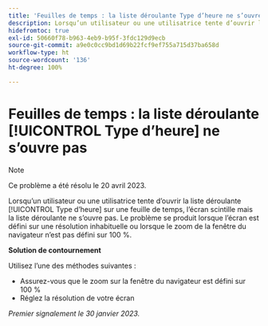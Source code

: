 ```yaml
---
title: 'Feuilles de temps : la liste déroulante Type d’heure ne s’ouvre pas'
description: Lorsqu’un utilisateur ou une utilisatrice tente d’ouvrir la liste déroulante Type d’heure sur une feuille de temps, l’écran scintille mais la liste déroulante ne s’ouvre pas. Le problème se produit lorsque l’écran est défini sur une résolution inhabituelle ou lorsque le zoom de la fenêtre du navigateur n’est pas défini sur 100 %.
hidefromtoc: true
exl-id: 50660f78-b963-4eb9-b95f-3fdc129d9ecb
source-git-commit: a9e0c0cc9bd1d69b22fcf9ef755a715d37ba658d
workflow-type: ht
source-wordcount: '136'
ht-degree: 100%

---
```


# Feuilles de temps : la liste déroulante [!UICONTROL Type d’heure] ne s’ouvre pas

>[!NOTE]
>
>Ce problème a été résolu le 20 avril 2023.

Lorsqu’un utilisateur ou une utilisatrice tente d’ouvrir la liste déroulante [!UICONTROL Type d’heure] sur une feuille de temps, l’écran scintille mais la liste déroulante ne s’ouvre pas. Le problème se produit lorsque l’écran est défini sur une résolution inhabituelle ou lorsque le zoom de la fenêtre du navigateur n’est pas défini sur 100 %.

**Solution de contournement**

Utilisez l’une des méthodes suivantes :

* Assurez-vous que le zoom sur la fenêtre du navigateur est défini sur 100 %
* Réglez la résolution de votre écran

_Premier signalement le 30 janvier 2023._
